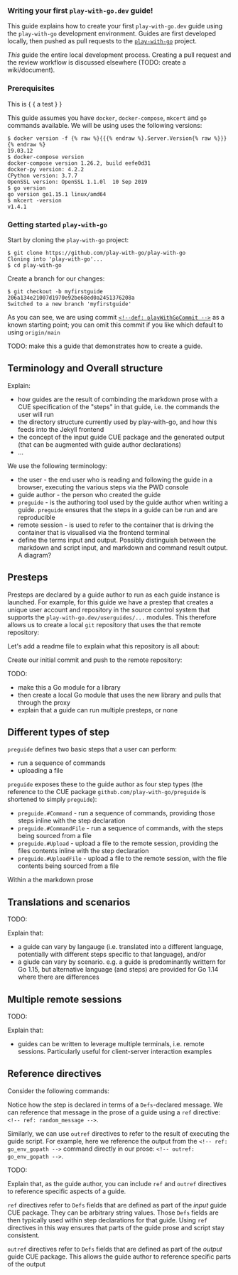 ### Writing your first `play-with-go.dev` guide!

This guide explains how to create your first `play-with-go.dev` guide using the `play-with-go` development environment.
Guides are first developed locally, then pushed as pull requests to the
[`play-with-go`](https://github.com/play-with-go/play-with-go) project.

_This_ guide the entire local development process.  Creating a pull request and the review workflow is discussed
elsewhere (TODO: create a wiki/document).

### Prerequisites

This is &lbrace; &lbrace; a test &rbrace; &rbrace;

This guide assumes you have `docker`, `docker-compose`, `mkcert` and `go` commands available. We will be using uses the
following versions:

```
$ docker version -f {% raw %}{{{% endraw %}.Server.Version{% raw %}}}{% endraw %}
19.03.12
$ docker-compose version
docker-compose version 1.26.2, build eefe0d31
docker-py version: 4.2.2
CPython version: 3.7.7
OpenSSL version: OpenSSL 1.1.0l  10 Sep 2019
$ go version
go version go1.15.1 linux/amd64
$ mkcert -version
v1.4.1
```

### Getting started `play-with-go`

Start by cloning the `play-with-go` project:

```
$ git clone https://github.com/play-with-go/play-with-go
Cloning into 'play-with-go'...
$ cd play-with-go
```

Create a branch for our changes:

```
$ git checkout -b myfirstguide 206a134e21007d1970e92be68ed0a2451376208a
Switched to a new branch 'myfirstguide'
```

As you can see, we are using commit [`<!--def: playWithGoCommit -->`](https://github.com/play-with-go/play-with-go/tree/206a134e21007d1970e92be68ed0a2451376208a)
as a known starting point; you can omit this commit if you like which default to using `origin/main`

TODO: make this a guide that demonstrates how to create a guide.

## Terminology and Overall structure

Explain:

* how guides are the result of combinding the markdown prose with a CUE specification of the "steps" in that guide, i.e.
  the commands the user will run
* the directory structure currently used by play-with-go, and how this feeds into the Jekyll frontend
* the concept of the input guide CUE package and the generated output (that can be augmented with guide author
  declarations)
* ...

We use the following terminology:

* the user - the end user who is reading and following the guide in a browser, executing the various steps via the PWD
  console
* guide author - the person who created the guide
* `preguide` - is the authoring tool used by the guide author when writing a guide. `preguide` ensures that the steps in
  a guide can be run and are reproducible
* remote session - is used to refer to the container that is driving the container that is visualised via the frontend
  terminal
* define the terms input and output. Possibly distinguish between the markdown and script input, and markdown and
  command result output. A diagram?

## Presteps

Presteps are declared by a guide author to run as each guide instance is launched. For example, for this guide we have a
prestep that creates a unique user account and repository in the source control system that supports the
`play-with-go.dev/userguides/...` modules. This therefore allows us to create a local `git` repository that uses the
that remote repository:

<!-- step: create_local_repo -->

Let's add a readme file to explain what this repository is all about:

<!-- step: add_readme -->

Create our initial commit and push to the remote repository:

<!-- step: create_initial_commit -->


TODO:

* make this a Go module for a library
* then create a local Go module that uses the new library and pulls that through the proxy
* explain that a guide can run multiple presteps, or none

## Different types of step

`preguide` defines two basic steps that a user can perform:

* run a sequence of commands
* uploading a file

`preguide` exposes these to the guide author as four step types (the reference to the CUE package
`github.com/play-with-go/preguide` is shortened to simply `preguide`):

* `preguide.#Command` - run a sequence of commands, providing those steps inline with the step declaration
* `preguide.#CommandFile` - run a sequence of commands, with the steps being sourced from a file
* `preguide.#Upload` - upload a file to the remote session, providing the files contents inline with the step declaration
* `preguide.#UploadFile` - upload a file to the remote session, with the file contents being sourced from a file

Within a the markdown prose

## Translations and scenarios

TODO:

Explain that:

* a guide can vary by langauge (i.e. translated into a different language, potentially with different steps specific to
  that language), and/or
* a giude can vary by scenario. e.g. a guide is predominantly writtern for Go 1.15, but alternative language (and steps)
  are provided for Go 1.14 where there are differences


## Multiple remote sessions

TODO:

Explain that:

* guides can be written to leverage multiple terminals, i.e. remote sessions. Particularly useful for client-server
  interaction examples

## Reference directives

Consider the following commands:

<!-- step: random_commands -->

Notice how the step is declared in terms of a `Defs`-declared message. We can reference that message in the prose of a
guide using a `ref` directive: `<!-- ref: random_message -->`.

Similarly, we can use `outref` directives to refer to the result of executing the guide script. For example, here we
reference the output from the `<!-- ref: go_env_gopath -->` command directly in our prose: `<!-- outref: go_env_gopath
-->`.

TODO:

Explain that, as the guide author, you can include `ref` and `outref` directives to reference specific aspects of a
guide.

`ref` directives refer to `Defs` fields that are defined as part of the _input_ guide CUE package. They can be
arbitrary string values. Those `Defs` fields are then typically used within step declarations for that guide. Using
`ref` directives in this way ensures that parts of the guide prose and script stay consistent.

`outref` directives refer to `Defs` fields that are defined as part of the _output_ guide CUE package. This allows
the guide author to reference specific parts of the output
